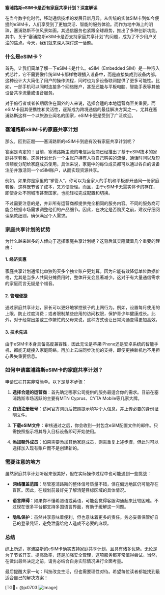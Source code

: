 **塞浦路斯eSIM卡是否有家庭共享计划？深度解读**

在当今数字化时代，移动通信技术的发展日新月异。从传统的实体SIM卡到如今便捷的eSIM卡，人们享受到了更加灵活、智能的服务体验。而作为地中海上的明珠，塞浦路斯不仅风景如画，其通信服务也紧跟全球趋势，推出了多种创新功能。其中，关于“塞浦路斯eSIM卡是否支持家庭共享计划”的问题，成为了不少用户关注的焦点。今天，我们就来深入探讨这一话题。

### 什么是eSIM卡？

首先，让我们简单了解一下eSIM卡是什么。eSIM（Embedded SIM）是一种嵌入式芯片，它不需要像传统SIM卡那样物理插入设备中，而是直接集成到设备内部。这种设计大大简化了用户的操作流程，同时也为多设备联网提供了更多可能性。比如，一部手机可以同时连接多个网络账户，甚至还能与平板电脑、智能手表等其他设备共享流量或语音服务。

对于旅行者或者长期居住在国外的人来说，选择合适的本地运营商至关重要。而eSIM卡因其便携性和灵活性，逐渐成为跨境通信的最佳解决方案之一。尤其在塞浦路斯这样一个以旅游业闻名的国家，eSIM卡更是受到了广泛欢迎。

### 塞浦路斯eSIM卡的家庭共享计划

那么，回到正题——塞浦路斯的eSIM卡到底有没有家庭共享计划呢？

答案是肯定的！目前，塞浦路斯主流的电信运营商已经推出了基于eSIM技术的家庭共享套餐。这类计划允许一个主账户持有人将自己购买的流量、通话时间以及短信额度分配给家庭成员使用。具体来说，家庭中的每位成员都可以通过各自的设备注册并激活同一个eSIM账户，从而实现资源共享。

例如，如果你是家里的“掌管人”，你可以为全家人的手机和平板都开通同一份家庭套餐，这样既节省了成本，又方便管理。而且，由于eSIM卡无需实体卡的存在，即使身处不同城市甚至国家，也能轻松完成配置和切换。

不过需要注意的是，并非所有运营商都提供完全相同的服务内容。不同的服务商可能会根据市场需求调整他们的产品细节。因此，在决定是否购买之前，建议仔细阅读条款细则，确保满足个人需求。

### 家庭共享计划的优势

为什么越来越多的人倾向于选择家庭共享计划呢？这背后其实隐藏着几个重要的理由：

#### 1. 经济实惠
家庭共享计划通常比单独购买多个独立账户更划算。因为它能有效降低单位数据价格，尤其是当多人共同分摊费用时，整体开支会显著减少。这对于有大量通信需求的家庭而言无疑是个福音。

#### 2. 管理便捷
通过家庭共享计划，家长可以更好地掌控孩子的上网行为。例如，设置每月使用的上限，防止过度消费；或者限制某些应用的访问权限，保护青少年健康成长。此外，对于经常出差或工作繁忙的父母来说，这种方式也让日常沟通变得更加高效。

#### 3. 技术先进
由于eSIM卡本身具备高度兼容性，因此无论是苹果iPhone还是安卓系统的智能手机，都能无缝接入家庭网络。再加上云端同步功能的支持，即便更换新机也不用担心丢失重要信息。

### 如何申请塞浦路斯eSIM卡的家庭共享计划？

申请过程其实非常简单。以下是基本步骤：

1. **选择合适的运营商**：首先确定哪家公司提供的服务最适合你的需求。目前在塞浦路斯市场活跃的主要有MTN Cyprus、CYTA Mobile等几家大牌。
   
2. **在线注册账号**：访问官方网页后按照提示填写个人信息，并上传必要的身份证明文件。

3. **下载eSIM文件**：审核通过之后，你会收到一封包含eSIM配置文件的邮件。只需按照指示将其导入目标设备即可开始使用。

4. **添加额外成员**：如果需要添加其他家庭成员，则需重复上述步骤，但此时可以选择加入现有账户而不是创建新的。

### 需要注意的地方

虽然家庭共享计划听起来很美好，但在实际操作过程中也可能遇到一些挑战：

- **网络覆盖范围**：尽管塞浦路斯的整体信号质量不错，但在偏远地区仍可能存在盲区。因此，在规划前最好先了解清楚目标区域的具体情况。
  
- **语言障碍**：如果你不懂希腊语或英语，可能会觉得客服沟通起来比较困难。不过现在很多平台都支持多国语言界面，有助于缓解这一问题。

- **隐私保护**：虽然共享意味着便利，但也意味着更多的责任。务必妥善保管好自己的登录凭证，避免泄露给他人造成不必要的麻烦。

### 总结

综上所述，塞浦路斯的eSIM卡确实支持家庭共享计划，且具有诸多优势。无论是为了节省开支、提高效率，还是加强安全管理，这项服务都非常值得尝试。当然，在做出最终决定之前，请务必结合自身实际情况进行全面考量。

最后提醒大家一句：科技改变生活，但也需要理性对待。希望每位读者都能找到最适合自己的解决方案！

[TG💪+ @jx0703 ![Image](https://github.com/user-attachments/assets/dbca1d08-cadb-493c-b0ec-ad6f7a83f270)]